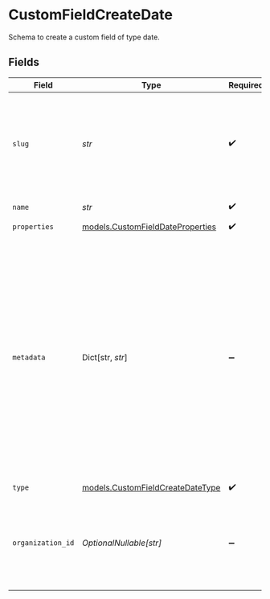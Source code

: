# CustomFieldCreateDate

Schema to create a custom field of type date.


## Fields

| Field                                                                                                                                                                                                                                                    | Type                                                                                                                                                                                                                                                     | Required                                                                                                                                                                                                                                                 | Description                                                                                                                                                                                                                                              |
| -------------------------------------------------------------------------------------------------------------------------------------------------------------------------------------------------------------------------------------------------------- | -------------------------------------------------------------------------------------------------------------------------------------------------------------------------------------------------------------------------------------------------------- | -------------------------------------------------------------------------------------------------------------------------------------------------------------------------------------------------------------------------------------------------------- | -------------------------------------------------------------------------------------------------------------------------------------------------------------------------------------------------------------------------------------------------------- |
| `slug`                                                                                                                                                                                                                                                   | *str*                                                                                                                                                                                                                                                    | :heavy_check_mark:                                                                                                                                                                                                                                       | Identifier of the custom field. It'll be used as key when storing the value. Must be unique across the organization.                                                                                                                                     |
| `name`                                                                                                                                                                                                                                                   | *str*                                                                                                                                                                                                                                                    | :heavy_check_mark:                                                                                                                                                                                                                                       | Name of the custom field.                                                                                                                                                                                                                                |
| `properties`                                                                                                                                                                                                                                             | [models.CustomFieldDateProperties](../models/customfielddateproperties.md)                                                                                                                                                                               | :heavy_check_mark:                                                                                                                                                                                                                                       | N/A                                                                                                                                                                                                                                                      |
| `metadata`                                                                                                                                                                                                                                               | Dict[str, *str*]                                                                                                                                                                                                                                         | :heavy_minus_sign:                                                                                                                                                                                                                                       | Key-value object allowing you to store additional information.<br/><br/>The key must be a string with a maximum length of **40 characters**.<br/>The value must be a string with a maximum length of **500 characters**.<br/>You can store up to **50 key-value pairs**. |
| `type`                                                                                                                                                                                                                                                   | [models.CustomFieldCreateDateType](../models/customfieldcreatedatetype.md)                                                                                                                                                                               | :heavy_check_mark:                                                                                                                                                                                                                                       | N/A                                                                                                                                                                                                                                                      |
| `organization_id`                                                                                                                                                                                                                                        | *OptionalNullable[str]*                                                                                                                                                                                                                                  | :heavy_minus_sign:                                                                                                                                                                                                                                       | The ID of the organization owning the custom field. **Required unless you use an organization token.**                                                                                                                                                   |